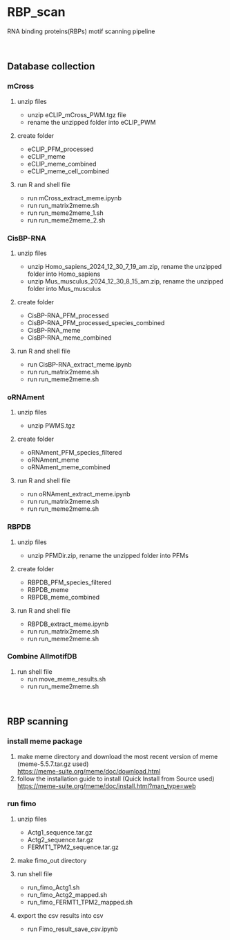 # RBP_scan
RNA binding proteins(RBPs) motif scanning pipeline

<br>

## Database collection
### mCross
1. unzip files
   - unzip eCLIP_mCross_PWM.tgz file
   - rename the unzipped folder into eCLIP_PWM

3. create folder
   - eCLIP_PFM_processed
   - eCLIP_meme
   - eCLIP_meme_combined
   - eCLIP_meme_cell_combined

4. run R and shell file
   - run mCross_extract_meme.ipynb
   - run run_matrix2meme.sh
   - run run_meme2meme_1.sh
   - run run_meme2meme_2.sh


### CisBP-RNA
1. unzip files
   - unzip Homo_sapiens_2024_12_30_7_19_am.zip, rename the unzipped folder into Homo_sapiens
   - unzip Mus_musculus_2024_12_30_8_15_am.zip, rename the unzipped folder into Mus_musculus

3. create folder
   - CisBP-RNA_PFM_processed
   - CisBP-RNA_PFM_processed_species_combined
   - CisBP-RNA_meme
   - CisBP-RNA_meme_combined
  
4. run R and shell file
   - run CisBP-RNA_extract_meme.ipynb
   - run run_matrix2meme.sh
   - run run_meme2meme.sh


### oRNAment
1. unzip files
   - unzip PWMS.tgz

3. create folder
   - oRNAment_PFM_species_filtered
   - oRNAment_meme
   - oRNAment_meme_combined
  
4. run R and shell file
   - run oRNAment_extract_meme.ipynb
   - run run_matrix2meme.sh
   - run run_meme2meme.sh


### RBPDB
1. unzip files
   - unzip PFMDir.zip, rename the unzipped folder into PFMs

3. create folder
   - RBPDB_PFM_species_filtered
   - RBPDB_meme
   - RBPDB_meme_combined
  
4. run R and shell file
   - RBPDB_extract_meme.ipynb
   - run run_matrix2meme.sh
   - run run_meme2meme.sh


### Combine AllmotifDB
1. run shell file
   - run move_meme_results.sh
   - run run_meme2meme.sh
  
<br>

## RBP scanning
### install meme package
1. make meme directory and download the most recent version of meme (meme-5.5.7.tar.gz used) <br>
   https://meme-suite.org/meme/doc/download.html
2. follow the installation guide to install (Quick Install from Source used) <br>
   https://meme-suite.org/meme/doc/install.html?man_type=web
   
### run fimo
1. unzip files
   - Actg1_sequence.tar.gz
   - Actg2_sequence.tar.gz
   - FERMT1_TPM2_sequence.tar.gz
  
2. make fimo_out directory

3. run shell file
   - run_fimo_Actg1.sh
   - run_fimo_Actg2_mapped.sh
   - run_fimo_FERMT1_TPM2_mapped.sh

4. export the csv results into csv
   - run Fimo_result_save_csv.ipynb
